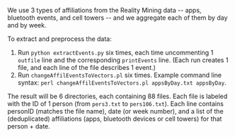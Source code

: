 We use 3 types of affiliations from the Reality Mining data -- apps, bluetooth events, and cell towers -- and we aggregate each of them by day and by week.

To extract and preprocess the data:

1. Run `python extractEvents.py` six times, each time uncommenting 1 `outfile` line and the corresponding `printEvents` line. (Each run creates 1 file, and each line of the file describes 1 event.)
2. Run `changeAffilEventsToVectors.pl` six times. Example command line syntax: `perl changeAffilEventsToVectors.pl appsByDay.txt appsByDay`.

The result will be 6 directories, each containing 88 files. Each file is labeled with the ID of 1 person (from `pers3.txt` to `pers106.txt`). Each line contains personID (matches the file name), date (or week number), and a list of the (deduplicated) affiliations (apps, bluetooth devices or cell towers) for that person + date.
